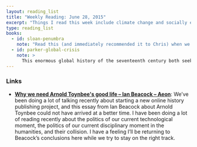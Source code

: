 ```yaml
---
layout: reading_list
title: "Weekly Reading: June 28, 2015"
excerpt: "Things I read this week include climate change and socially engaged humanists."
type: reading_list
books:
  - id: sloan-penumbra
    note: "Read this (and immediately recommended it to Chris) when we were starting up [The Appendix](http://theappendix.net) when the book came out a few years ago. I love the balanced affection for books and digital technology and their crossovers as well as the expression of friendship through collaborative partnership in work and creativity. Read it again this week as a new project with some Appendicistas gets under way."
  - id: parker-global-crisis
    note: >
      This enormous global history of the seventeenth century both seeks to verify the epochal understanding of the century has a time of Great Crisis and investigates the connection of the widespread social upheaval to climate change during the Little Ice Age. As global history, it is impressively comprehensive while still showing the difficulties inherent to a global-scale project. England and Spain figure prominently—which is not surprising given Parker’s background—but India, China, Persia, and Japan all receive treatment on par with European states other than Spain and England. The Americas, Africa, and Australia play less of a role, but Parker acknowledges the lacuna and asserts the absence of archival and climatological data as its cause. The argument itself—the role of the Little Ice Age in generating social upheaval—is compelling, and the work seems to be a good model of the possibilities of using climatological data in a readable synthesis.
---
```


### Links

- [**Why we need Arnold Toynbee's good life – Ian Beacock – Aeon**](http://aeon.co/magazine/society/why-we-need-arnold-toynbees-muscular-humanism/): We’ve been doing a lot of talking recently about starting a new online history publishing project, and this essay from Ian Beacock about Arnold Toynbee could not have arrived at a better time. I have been doing a lot of reading recently about the politics of our current technological moment, the politics of our current disciplinary moment in the humanities, and their collision. I have a feeling I’ll be returning to Beacock’s conclusions here while we try to stay on the right track.
